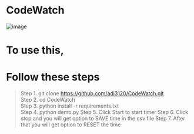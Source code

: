 # CodeWatch
![image](https://user-images.githubusercontent.com/83342917/184479896-eb2fa1d6-20de-445f-847c-ad87bc0df928.png)

# To use this,
# Follow these steps
> Step 1. git clone https://github.com/adi3120/CodeWatch.git \
> Step 2. cd CodeWatch \
> Step 3. python install -r requirements.txt \
> Step 4. python demo.py 
> Step 5. Click Start to start timer
> Step 6. Click stop and you will get option to SAVE time in the csv file
> Step 7. After that you will get option to RESET the time
